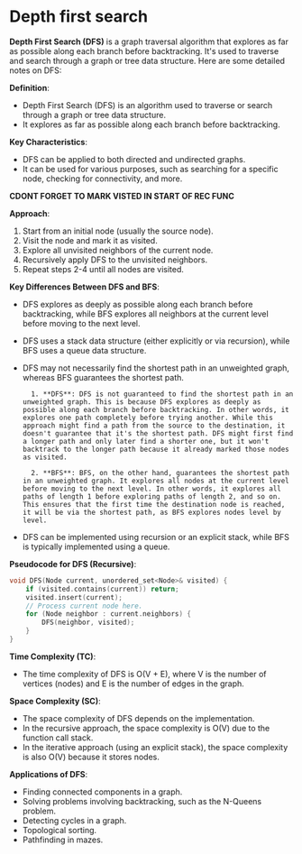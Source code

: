 # Depth first search

**Depth First Search (DFS)** is a graph traversal algorithm that explores as far as possible along each branch before backtracking. It's used to traverse and search through a graph or tree data structure. Here are some detailed notes on DFS:

**Definition**:
- Depth First Search (DFS) is an algorithm used to traverse or search through a graph or tree data structure.
- It explores as far as possible along each branch before backtracking.

**Key Characteristics**:
- DFS can be applied to both directed and undirected graphs.
- It can be used for various purposes, such as searching for a specific node, checking for connectivity, and more.

**CDONT FORGET TO MARK VISTED IN START OF REC FUNC**

**Approach**:
1. Start from an initial node (usually the source node).
2. Visit the node and mark it as visited.
3. Explore all unvisited neighbors of the current node.
4. Recursively apply DFS to the unvisited neighbors.
5. Repeat steps 2-4 until all nodes are visited.

**Key Differences Between DFS and BFS**:
- DFS explores as deeply as possible along each branch before backtracking, while BFS explores all neighbors at the current level before moving to the next level.
- DFS uses a stack data structure (either explicitly or via recursion), while BFS uses a queue data structure.
- DFS may not necessarily find the shortest path in an unweighted graph, whereas BFS guarantees the shortest path.

        1. **DFS**: DFS is not guaranteed to find the shortest path in an unweighted graph. This is because DFS explores as deeply as possible along each branch before backtracking. In other words, it explores one path completely before trying another. While this approach might find a path from the source to the destination, it doesn't guarantee that it's the shortest path. DFS might first find a longer path and only later find a shorter one, but it won't backtrack to the longer path because it already marked those nodes as visited.

        2. **BFS**: BFS, on the other hand, guarantees the shortest path in an unweighted graph. It explores all nodes at the current level before moving to the next level. In other words, it explores all paths of length 1 before exploring paths of length 2, and so on. This ensures that the first time the destination node is reached, it will be via the shortest path, as BFS explores nodes level by level.

- DFS can be implemented using recursion or an explicit stack, while BFS is typically implemented using a queue.

**Pseudocode for DFS (Recursive)**:
```cpp
void DFS(Node current, unordered_set<Node>& visited) {
    if (visited.contains(current)) return;
    visited.insert(current);
    // Process current node here.
    for (Node neighbor : current.neighbors) {
        DFS(neighbor, visited);
    }
}
```

**Time Complexity (TC)**:
- The time complexity of DFS is O(V + E), where V is the number of vertices (nodes) and E is the number of edges in the graph.

**Space Complexity (SC)**:
- The space complexity of DFS depends on the implementation.
- In the recursive approach, the space complexity is O(V) due to the function call stack.
- In the iterative approach (using an explicit stack), the space complexity is also O(V) because it stores nodes.

**Applications of DFS**:
- Finding connected components in a graph.
- Solving problems involving backtracking, such as the N-Queens problem.
- Detecting cycles in a graph.
- Topological sorting.
- Pathfinding in mazes.

